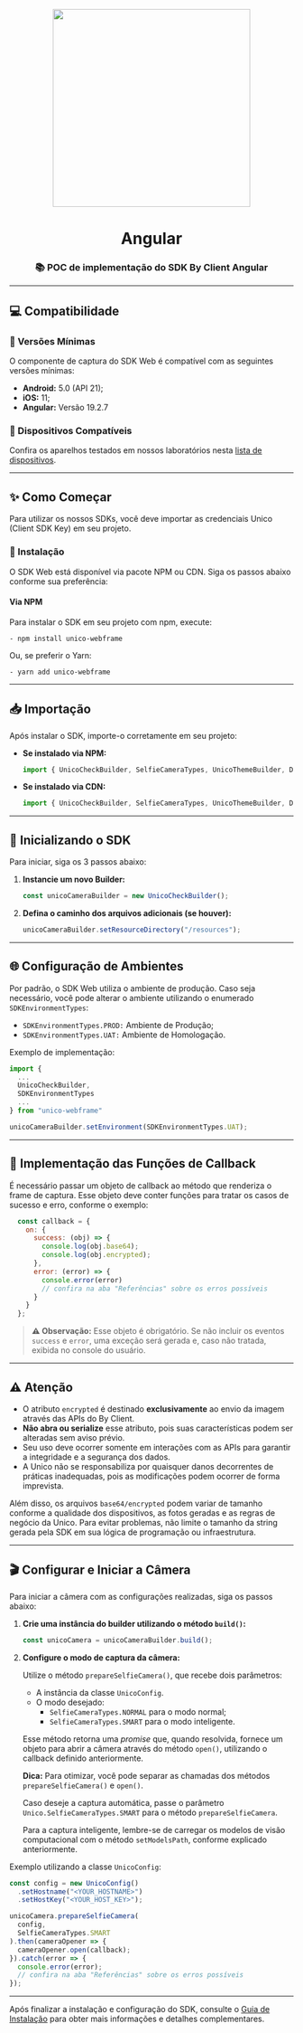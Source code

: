<p align="center">
  <a href="https://unico.io">
    <img width="350" src="https://unico.io/wp-content/uploads/2024/05/idcloud-horizontal-color.svg">
  </a>
</p>

<h1 align="center">Angular</h1>

<div align="center">

### 📚 POC de implementação do SDK By Client Angular

</div>

---

## 💻 Compatibilidade

### 📌 Versões Mínimas

O componente de captura do SDK Web é compatível com as seguintes versões mínimas:

- **Android:** 5.0 (API 21);
- **iOS:** 11;
- **Angular:** Versão 19.2.7

### 📱 Dispositivos Compatíveis

Confira os aparelhos testados em nossos laboratórios nesta [lista de dispositivos](https://devcenter.unico.io/idcloud/integracao/integracao-by-unico/visao-geral#dispositivos-compativeis).

---

## ✨ Como Começar

Para utilizar os nossos SDKs, você deve importar as credenciais Unico (Client SDK Key) em seu projeto.

### 🔧 Instalação

O SDK Web está disponível via pacote NPM ou CDN. Siga os passos abaixo conforme sua preferência:

#### Via NPM

Para instalar o SDK em seu projeto com npm, execute:

```- npm install unico-webframe```

Ou, se preferir o Yarn:

```- yarn add unico-webframe```

---

## 📥 Importação

Após instalar o SDK, importe-o corretamente em seu projeto:

- **Se instalado via NPM:**

  ```javascript
  import { UnicoCheckBuilder, SelfieCameraTypes, UnicoThemeBuilder, DocumentCameraTypes, UnicoConfig, LocaleTypes } from 'unico-webframe'
  ```

- **Se instalado via CDN:**

  ```javascript
  import { UnicoCheckBuilder, SelfieCameraTypes, UnicoThemeBuilder, DocumentCameraTypes, UnicoConfig, LocaleTypes } from 'UnicoCheckBuilder.min.js'
  ```

---

## 🚀 Inicializando o SDK

Para iniciar, siga os 3 passos abaixo:

1. **Instancie um novo Builder:**

   ```javascript
   const unicoCameraBuilder = new UnicoCheckBuilder();
   ```

2. **Defina o caminho dos arquivos adicionais (se houver):**

   ```javascript
   unicoCameraBuilder.setResourceDirectory("/resources");
   ```
   
---

## 🌐 Configuração de Ambientes

Por padrão, o SDK Web utiliza o ambiente de produção. Caso seja necessário, você pode alterar o ambiente utilizando o enumerado `SDKEnvironmentTypes`:

- ```SDKEnvironmentTypes.PROD:``` Ambiente de Produção;
- ```SDKEnvironmentTypes.UAT:``` Ambiente de Homologação.

Exemplo de implementação:

```javascript
import {
  ...
  UnicoCheckBuilder,
  SDKEnvironmentTypes
  ...
} from "unico-webframe"

unicoCameraBuilder.setEnvironment(SDKEnvironmentTypes.UAT);
```

---

## 🔄 Implementação das Funções de Callback

É necessário passar um objeto de callback ao método que renderiza o frame de captura. Esse objeto deve conter funções para tratar os casos de sucesso e erro, conforme o exemplo:

```javascript
  const callback = {
    on: {
      success: (obj) => {
        console.log(obj.base64);
        console.log(obj.encrypted);        
      },
      error: (error) => {
        console.error(error)
        // confira na aba "Referências" sobre os erros possíveis
      }
    }
  };
```

> **⚠️ Observação:** Esse objeto é obrigatório. Se não incluir os eventos `success` e `error`, uma exceção será gerada e, caso não tratada, exibida no console do usuário.

---

## ⚠️ Atenção

- O atributo `encrypted` é destinado **exclusivamente** ao envio da imagem através das APIs do By Client.  
- **Não abra ou serialize** esse atributo, pois suas características podem ser alteradas sem aviso prévio.  
- Seu uso deve ocorrer somente em interações com as APIs para garantir a integridade e a segurança dos dados.  
- A Unico não se responsabiliza por quaisquer danos decorrentes de práticas inadequadas, pois as modificações podem ocorrer de forma imprevista.

Além disso, os arquivos `base64/encrypted` podem variar de tamanho conforme a qualidade dos dispositivos, as fotos geradas e as regras de negócio da Unico. Para evitar problemas, não limite o tamanho da string gerada pela SDK em sua lógica de programação ou infraestrutura.

---

## 🎬 Configurar e Iniciar a Câmera

Para iniciar a câmera com as configurações realizadas, siga os passos abaixo:

1. **Crie uma instância do builder utilizando o método `build()`:**

   ```javascript
   const unicoCamera = unicoCameraBuilder.build();
   ```

2. **Configure o modo de captura da câmera:**

   Utilize o método `prepareSelfieCamera()`, que recebe dois parâmetros:
   
   - A instância da classe `UnicoConfig`.
   - O modo desejado:
     - ```SelfieCameraTypes.NORMAL``` para o modo normal;
     - ```SelfieCameraTypes.SMART``` para o modo inteligente.

   Esse método retorna uma _promise_ que, quando resolvida, fornece um objeto para abrir a câmera através do método `open()`, utilizando o callback definido anteriormente.

   **Dica:** Para otimizar, você pode separar as chamadas dos métodos `prepareSelfieCamera()` e `open()`.

   Caso deseje a captura automática, passe o parâmetro ```Unico.SelfieCameraTypes.SMART``` para o método `prepareSelfieCamera`.

   Para a captura inteligente, lembre-se de carregar os modelos de visão computacional com o método `setModelsPath`, conforme explicado anteriormente.

Exemplo utilizando a classe `UnicoConfig`:

   ```javascript
   const config = new UnicoConfig()
     .setHostname("<YOUR_HOSTNAME>")
     .setHostKey("<YOUR_HOST_KEY>");

   unicoCamera.prepareSelfieCamera(
     config, 
     SelfieCameraTypes.SMART
   ).then(cameraOpener => {
     cameraOpener.open(callback);
   }).catch(error => {
     console.error(error);
     // confira na aba "Referências" sobre os erros possíveis
   });
   ```

---

Após finalizar a instalação e configuração do SDK, consulte o [Guia de Instalação](https://devcenter.unico.io/idcloud/integracao/sdk/integracao-sdks/sdk-web/guia-de-instalacao) para obter mais informações e detalhes complementares.
